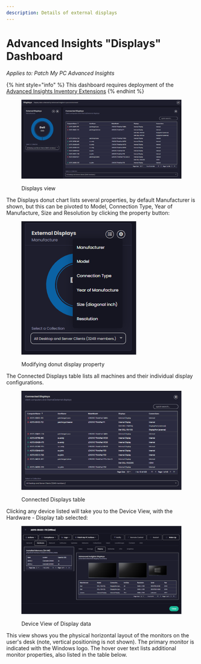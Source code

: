 ```yaml
---
description: Details of external displays
---
```


# Advanced Insights "Displays" Dashboard

_Applies to: Patch My PC Advanced  Insights_

{% hint style="info" %}
This dashboard requires deployment of the [Advanced Insights Inventory Extensions](../../advanced-insights-inventory-extensions/)
{% endhint %}

<figure><img src="/_images/gitbook/image%20%28776%29.png" alt=""><figcaption><p>Displays view</p></figcaption></figure>

The Displays donut chart lists several properties, by default Manufacturer is shown, but this can be pivoted to Model, Connection Type, Year of Manufacture, Size and Resolution by clicking the property button:

<figure><img src="/_images/gitbook/image%20%28777%29.png" alt=""><figcaption><p>Modifying donut display property</p></figcaption></figure>

The Connected Displays table lists all machines and their individual display configurations.

<figure><img src="/_images/gitbook/image%20%28778%29.png" alt=""><figcaption><p>Connected Displays table</p></figcaption></figure>

Clicking any device listed will take you to the Device View, with the Hardware - Display tab selected:

<figure><img src="/_images/gitbook/image%20%28779%29.png" alt=""><figcaption><p>Device View of Display data</p></figcaption></figure>

This view shows you the physical horizontal layout of the monitors on the user's desk (note, vertical positioning is not shown). The primary monitor is indicated with the Windows logo. The hover over text lists additional monitor properties, also listed in the table below.
